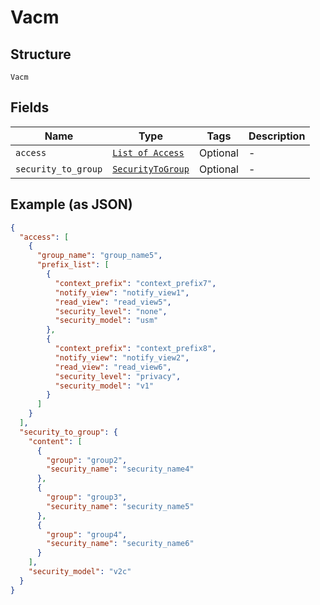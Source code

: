 
# Vacm

## Structure

`Vacm`

## Fields

| Name | Type | Tags | Description |
|  --- | --- | --- | --- |
| `access` | [`List of Access`](../../doc/models/access.md) | Optional | - |
| `security_to_group` | [`SecurityToGroup`](../../doc/models/security-to-group.md) | Optional | - |

## Example (as JSON)

```json
{
  "access": [
    {
      "group_name": "group_name5",
      "prefix_list": [
        {
          "context_prefix": "context_prefix7",
          "notify_view": "notify_view1",
          "read_view": "read_view5",
          "security_level": "none",
          "security_model": "usm"
        },
        {
          "context_prefix": "context_prefix8",
          "notify_view": "notify_view2",
          "read_view": "read_view6",
          "security_level": "privacy",
          "security_model": "v1"
        }
      ]
    }
  ],
  "security_to_group": {
    "content": [
      {
        "group": "group2",
        "security_name": "security_name4"
      },
      {
        "group": "group3",
        "security_name": "security_name5"
      },
      {
        "group": "group4",
        "security_name": "security_name6"
      }
    ],
    "security_model": "v2c"
  }
}
```

